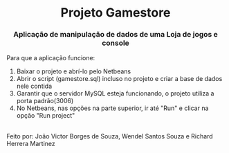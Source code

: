 <h1 align=center>Projeto Gamestore</h1>
<h3 align=center>Aplicação de manipulação de dados de uma Loja de jogos e console</h3>

<p>Para que a aplicação funcione:</p>
<ol>
  <li>Baixar o projeto e abrí-lo pelo Netbeans</li>
  <li>Abrir o script (gamestore.sql) incluso no projeto e criar a base de dados nele contida</li>
  <li>Garantir que o servidor MySQL esteja funcionando, o projeto utiliza a porta padrão(3006)</li>
  <li>No Netbeans, nas opções na parte superior, ir até "Run" e clicar na opção "Run project"</li>
</ol>

<br>
Feito por: João Victor Borges de Souza, Wendel Santos Souza e Richard Herrera Martinez
